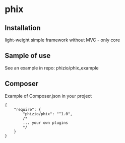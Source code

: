 # phix
## Installation
light-weight simple framework without MVC - only core
## Sample of use
See an example in repo: phizio/phix_example
## Composer
Example of Composer.json in your project
```
{
    "require": {
        "phizio/phix": "^1.0",
        /*
        ... your own plugins
        */
    }
}
```
